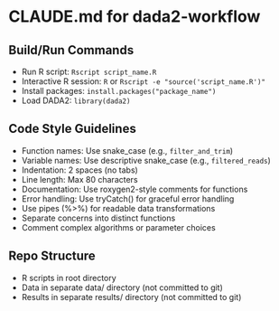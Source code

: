 # CLAUDE.md for dada2-workflow

## Build/Run Commands
- Run R script: `Rscript script_name.R`
- Interactive R session: `R` or `Rscript -e "source('script_name.R')"`
- Install packages: `install.packages("package_name")`
- Load DADA2: `library(dada2)`

## Code Style Guidelines
- Function names: Use snake_case (e.g., `filter_and_trim`)
- Variable names: Use descriptive snake_case (e.g., `filtered_reads`)
- Indentation: 2 spaces (no tabs)
- Line length: Max 80 characters
- Documentation: Use roxygen2-style comments for functions
- Error handling: Use tryCatch() for graceful error handling
- Use pipes (%>%) for readable data transformations
- Separate concerns into distinct functions
- Comment complex algorithms or parameter choices

## Repo Structure
- R scripts in root directory
- Data in separate data/ directory (not committed to git)
- Results in separate results/ directory (not committed to git)